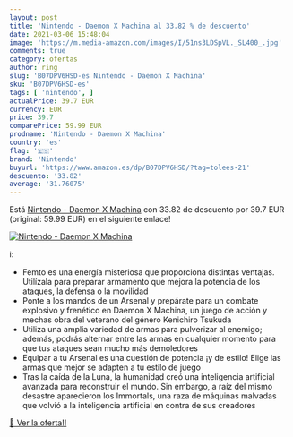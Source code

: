 ```yaml
---
layout: post
title: 'Nintendo - Daemon X Machina al 33.82 % de descuento'
date: 2021-03-06 15:48:04
image: 'https://m.media-amazon.com/images/I/51ns3LDSpVL._SL400_.jpg'
comments: true
category: ofertas
author: ring
slug: 'B07DPV6HSD-es Nintendo - Daemon X Machina'
sku: 'B07DPV6HSD-es'
tags: [ 'nintendo', ]
actualPrice: 39.7 EUR
currency: EUR
price: 39.7
comparePrice: 59.99 EUR
prodname: 'Nintendo - Daemon X Machina'
country: 'es'
flag: '🇪🇸'
brand: 'Nintendo'
buyurl: 'https://www.amazon.es/dp/B07DPV6HSD/?tag=tolees-21'
descuento: '33.82'
average: '31.76075'
---
```


Está [Nintendo - Daemon X Machina](https://www.amazon.es/dp/B07DPV6HSD/?tag=tolees-21) con 33.82 de descuento por 39.7 EUR (original: 59.99 EUR) en el siguiente enlace!

[![Nintendo - Daemon X Machina](https://m.media-amazon.com/images/I/51ns3LDSpVL._SL400_.jpg)](https://www.amazon.es/dp/B07DPV6HSD/?tag=tolees-21)

ℹ️:

- Femto es una energía misteriosa que proporciona distintas ventajas. Utilízala para preparar armamento que mejora la potencia de los ataques, la defensa o la movilidad
- Ponte a los mandos de un Arsenal y prepárate para un combate explosivo y frenético en Daemon X Machina, un juego de acción y mechas obra del veterano del género Kenichiro Tsukuda
- Utiliza una amplia variedad de armas para pulverizar al enemigo; además, podrás alternar entre las armas en cualquier momento para que tus ataques sean mucho más demoledores
- Equipar a tu Arsenal es una cuestión de potencia ¡y de estilo! Elige las armas que mejor se adapten a tu estilo de juego
- Tras la caída de la Luna, la humanidad creó una inteligencia artificial avanzada para reconstruir el mundo. Sin embargo, a raíz del mismo desastre aparecieron los Immortals, una raza de máquinas malvadas que volvió a la inteligencia artificial en contra de sus creadores

[🛒 Ver la oferta!!](https://www.amazon.es/dp/B07DPV6HSD/?tag=tolees-21)
